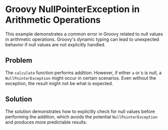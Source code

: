 # Groovy NullPointerException in Arithmetic Operations

This example demonstrates a common error in Groovy related to null values in arithmetic operations. Groovy's dynamic typing can lead to unexpected behavior if null values are not explicitly handled.

## Problem
The `calculate` function performs addition. However, if either `a` or `b` is null, a `NullPointerException` might occur in certain scenarios.  Even without the exception, the result might not be what is expected.

## Solution
The solution demonstrates how to explicitly check for null values before performing the addition, which avoids the potential `NullPointerException` and produces more predictable results.
